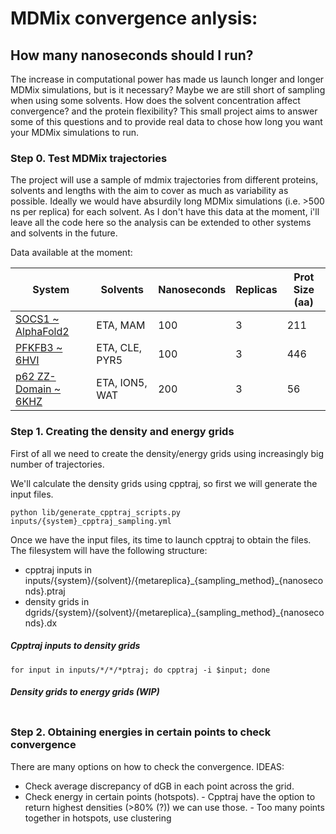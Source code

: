 # MDMix convergence anlysis:
## How many nanoseconds should I run?
The increase in computational power has made us launch longer and longer MDMix simulations, but is it necessary?
Maybe we are still short of sampling when using some solvents. How does the solvent concentration affect convergence? and the protein flexibility?
This small project aims to answer some of this questions and to provide real data to chose how long you want your MDMix simulations to run.


### Step 0. Test MDMix trajectories
The project will use a sample of mdmix trajectories from different proteins, solvents and lengths with the aim to cover as much as variability as possible.
Ideally we would have absurdily long MDMix simulations (i.e. >500 ns per replica) for each solvent. As I don't have this data at the moment, i'll leave all the code here so the analysis can be extended to other systems and solvents in the future.

Data available at the moment:

| System | Solvents | Nanoseconds | Replicas | Prot Size (aa) |
|--------|----------|-------------|----------|----------------|
| [SOCS1 ~ AlphaFold2](https://www.uniprot.org/uniprot/O15524) | ETA, MAM | 100 | 3 | 211 |
| [PFKFB3 ~ 6HVI](https://www.uniprot.org/uniprot/Q16875) | ETA, CLE, PYR5 | 100 | 3 | 446 |
| [p62 ZZ-Domain ~ 6KHZ](https://www.uniprot.org/uniprot/Q13501) | ETA, ION5, WAT | 200 | 3 | 56 |


### Step 1. Creating the density and energy grids
First of all we need to create the density/energy grids using increasingly big number of trajectories.

We'll calculate the density grids using cpptraj, so first we will generate the input files.
```{bash}
python lib/generate_cpptraj_scripts.py inputs/{system}_cpptraj_sampling.yml
```

Once we have the input files, its time to launch cpptraj to obtain the files. The filesystem will have the following structure:
* cpptraj inputs in inputs/{system}/{solvent}/{metareplica}\_{sampling_method}\_{nanoseconds}.ptraj
* density grids in dgrids/{system}/{solvent}/{metareplica}\_{sampling_method}\_{nanoseconds}.dx

##### Cpptraj inputs to density grids
```{bash}
for input in inputs/*/*/*ptraj; do cpptraj -i $input; done
```

##### Density grids to energy grids (WIP)
```{bash}
```

### Step 2. Obtaining energies in certain points to check convergence
There are many options on how to check the convergence.
IDEAS:
- Check average discrepancy of dGB in each point across the grid.
- Check energy in certain points (hotspots).
      - Cpptraj have the option to return highest densities (>80\% (?)) we can use those.
      - Too many points together in hotspots, use clustering 